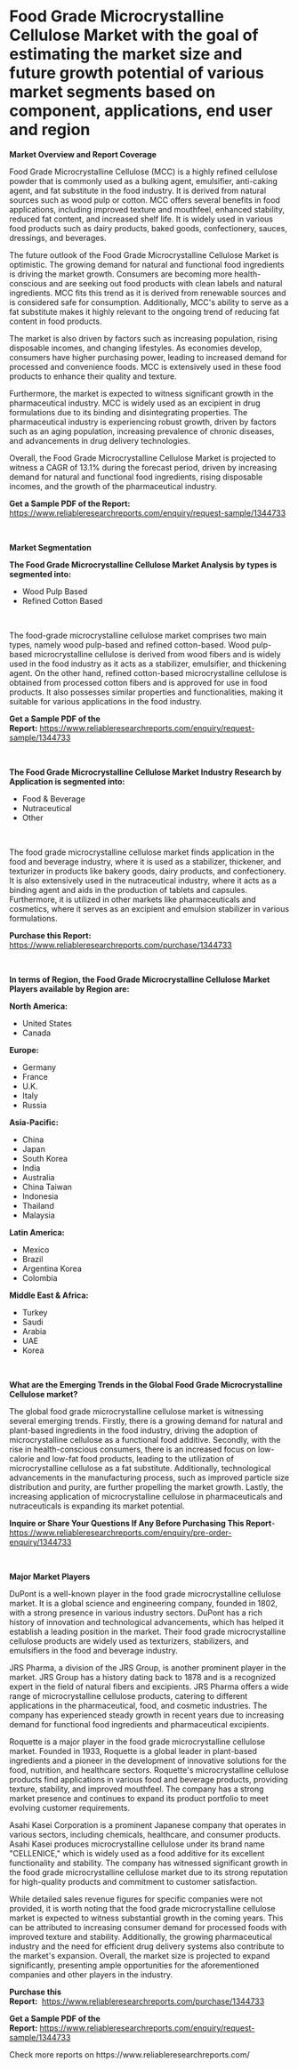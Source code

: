 <p><h1>Food Grade Microcrystalline Cellulose Market with the goal of estimating the market size and future growth potential of various market segments based on component, applications, end user and region</h1></p><p><strong>Market Overview and Report Coverage</strong></p>
<p><p>Food Grade Microcrystalline Cellulose (MCC) is a highly refined cellulose powder that is commonly used as a bulking agent, emulsifier, anti-caking agent, and fat substitute in the food industry. It is derived from natural sources such as wood pulp or cotton. MCC offers several benefits in food applications, including improved texture and mouthfeel, enhanced stability, reduced fat content, and increased shelf life. It is widely used in various food products such as dairy products, baked goods, confectionery, sauces, dressings, and beverages.</p><p>The future outlook of the Food Grade Microcrystalline Cellulose Market is optimistic. The growing demand for natural and functional food ingredients is driving the market growth. Consumers are becoming more health-conscious and are seeking out food products with clean labels and natural ingredients. MCC fits this trend as it is derived from renewable sources and is considered safe for consumption. Additionally, MCC's ability to serve as a fat substitute makes it highly relevant to the ongoing trend of reducing fat content in food products.</p><p>The market is also driven by factors such as increasing population, rising disposable incomes, and changing lifestyles. As economies develop, consumers have higher purchasing power, leading to increased demand for processed and convenience foods. MCC is extensively used in these food products to enhance their quality and texture.</p><p>Furthermore, the market is expected to witness significant growth in the pharmaceutical industry. MCC is widely used as an excipient in drug formulations due to its binding and disintegrating properties. The pharmaceutical industry is experiencing robust growth, driven by factors such as an aging population, increasing prevalence of chronic diseases, and advancements in drug delivery technologies.</p><p>Overall, the Food Grade Microcrystalline Cellulose Market is projected to witness a CAGR of 13.1% during the forecast period, driven by increasing demand for natural and functional food ingredients, rising disposable incomes, and the growth of the pharmaceutical industry.</p></p>
<p><strong>Get a Sample PDF of the Report:</strong> <a href="https://www.reliableresearchreports.com/enquiry/request-sample/1344733">https://www.reliableresearchreports.com/enquiry/request-sample/1344733</a></p>
<p>&nbsp;</p>
<p><strong>Market Segmentation</strong></p>
<p><strong>The Food Grade Microcrystalline Cellulose Market Analysis by types is segmented into:</strong></p>
<p><ul><li>Wood Pulp Based</li><li>Refined Cotton Based</li></ul></p>
<p>&nbsp;</p>
<p><p>The food-grade microcrystalline cellulose market comprises two main types, namely wood pulp-based and refined cotton-based. Wood pulp-based microcrystalline cellulose is derived from wood fibers and is widely used in the food industry as it acts as a stabilizer, emulsifier, and thickening agent. On the other hand, refined cotton-based microcrystalline cellulose is obtained from processed cotton fibers and is approved for use in food products. It also possesses similar properties and functionalities, making it suitable for various applications in the food industry.</p></p>
<p><strong>Get a Sample PDF of the Report:</strong>&nbsp;<a href="https://www.reliableresearchreports.com/enquiry/request-sample/1344733">https://www.reliableresearchreports.com/enquiry/request-sample/1344733</a></p>
<p>&nbsp;</p>
<p><strong>The Food Grade Microcrystalline Cellulose Market Industry Research by Application is segmented into:</strong></p>
<p><ul><li>Food & Beverage</li><li>Nutraceutical</li><li>Other</li></ul></p>
<p>&nbsp;</p>
<p><p>The food grade microcrystalline cellulose market finds application in the food and beverage industry, where it is used as a stabilizer, thickener, and texturizer in products like bakery goods, dairy products, and confectionery. It is also extensively used in the nutraceutical industry, where it acts as a binding agent and aids in the production of tablets and capsules. Furthermore, it is utilized in other markets like pharmaceuticals and cosmetics, where it serves as an excipient and emulsion stabilizer in various formulations.</p></p>
<p><strong>Purchase this Report:</strong>&nbsp; <a href="https://www.reliableresearchreports.com/purchase/1344733">https://www.reliableresearchreports.com/purchase/1344733</a></p>
<p>&nbsp;</p>
<p><strong>In terms of Region, the Food Grade Microcrystalline Cellulose Market Players available by Region are:</strong></p>
<p>
    <p> <strong> North America: </strong>
        <ul>
            <li>United States</li>
            <li>Canada</li>
        </ul>
        </p> 
    <p> <strong> Europe: </strong>
        <ul>
            <li>Germany</li>
            <li>France</li>
            <li>U.K.</li>
            <li>Italy</li>
            <li>Russia</li>
        </ul>
        </p> 
    <p> <strong> Asia-Pacific: </strong>
        <ul>
            <li>China</li>
            <li>Japan</li>
            <li>South Korea</li>
            <li>India</li>
            <li>Australia</li>
            <li>China Taiwan</li>
            <li>Indonesia</li>
            <li>Thailand</li>
            <li>Malaysia</li>
        </ul>
        </p> 
    <p> <strong> Latin America: </strong>
        <ul>
            <li>Mexico</li>
            <li>Brazil</li>
            <li>Argentina Korea</li>
            <li>Colombia</li>
        </ul>
        </p> 
    <p> <strong> Middle East & Africa: </strong>
        <ul>
            <li>Turkey</li>
            <li>Saudi</li>
            <li>Arabia</li>
            <li>UAE</li>
            <li>Korea</li>
        </ul>
    </p>
    </p>
<p>&nbsp;</p>
<p><strong>What are the Emerging Trends in the Global Food Grade Microcrystalline Cellulose market?</strong></p>
<p><p>The global food grade microcrystalline cellulose market is witnessing several emerging trends. Firstly, there is a growing demand for natural and plant-based ingredients in the food industry, driving the adoption of microcrystalline cellulose as a functional food additive. Secondly, with the rise in health-conscious consumers, there is an increased focus on low-calorie and low-fat food products, leading to the utilization of microcrystalline cellulose as a fat substitute. Additionally, technological advancements in the manufacturing process, such as improved particle size distribution and purity, are further propelling the market growth. Lastly, the increasing application of microcrystalline cellulose in pharmaceuticals and nutraceuticals is expanding its market potential.</p></p>
<p><strong>Inquire or Share Your Questions If Any Before Purchasing This Report</strong>- <a href="https://www.reliableresearchreports.com/enquiry/pre-order-enquiry/1344733">https://www.reliableresearchreports.com/enquiry/pre-order-enquiry/1344733</a></p>
<p>&nbsp;</p>
<p><strong>Major Market Players</strong></p>
<p><p>DuPont is a well-known player in the food grade microcrystalline cellulose market. It is a global science and engineering company, founded in 1802, with a strong presence in various industry sectors. DuPont has a rich history of innovation and technological advancements, which has helped it establish a leading position in the market. Their food grade microcrystalline cellulose products are widely used as texturizers, stabilizers, and emulsifiers in the food and beverage industry. </p><p>JRS Pharma, a division of the JRS Group, is another prominent player in the market. JRS Group has a history dating back to 1878 and is a recognized expert in the field of natural fibers and excipients. JRS Pharma offers a wide range of microcrystalline cellulose products, catering to different applications in the pharmaceutical, food, and cosmetic industries. The company has experienced steady growth in recent years due to increasing demand for functional food ingredients and pharmaceutical excipients.</p><p>Roquette is a major player in the food grade microcrystalline cellulose market. Founded in 1933, Roquette is a global leader in plant-based ingredients and a pioneer in the development of innovative solutions for the food, nutrition, and healthcare sectors. Roquette's microcrystalline cellulose products find applications in various food and beverage products, providing texture, stability, and improved mouthfeel. The company has a strong market presence and continues to expand its product portfolio to meet evolving customer requirements.</p><p>Asahi Kasei Corporation is a prominent Japanese company that operates in various sectors, including chemicals, healthcare, and consumer products. Asahi Kasei produces microcrystalline cellulose under its brand name "CELLENICE," which is widely used as a food additive for its excellent functionality and stability. The company has witnessed significant growth in the food grade microcrystalline cellulose market due to its strong reputation for high-quality products and commitment to customer satisfaction.</p><p>While detailed sales revenue figures for specific companies were not provided, it is worth noting that the food grade microcrystalline cellulose market is expected to witness substantial growth in the coming years. This can be attributed to increasing consumer demand for processed foods with improved texture and stability. Additionally, the growing pharmaceutical industry and the need for efficient drug delivery systems also contribute to the market's expansion. Overall, the market size is projected to expand significantly, presenting ample opportunities for the aforementioned companies and other players in the industry.</p></p>
<p><strong>Purchase this Report:</strong>&nbsp;&nbsp;<a href="https://www.reliableresearchreports.com/purchase/1344733">https://www.reliableresearchreports.com/purchase/1344733</a></p>
<p></p>
<p><strong>Get a Sample PDF of the Report:</strong>&nbsp;<a href="https://www.reliableresearchreports.com/enquiry/request-sample/1344733">https://www.reliableresearchreports.com/enquiry/request-sample/1344733</a></p>
<p>Check more reports on https://www.reliableresearchreports.com/</p>